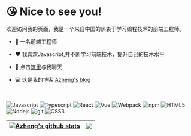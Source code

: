 # 😘 Nice to see you!


欢迎访问我的页面，我是一个来自中国的热衷于学习编程技术的前端工程师。

- 💼 一名前端工程师

- ❤️ 我喜欢Javascript,并不断学习前端技术，提升自己的技术水平

- 💬 点击[这里](https://github.com/azheng-bot/azheng-bot/issues)与我聊天

- 💻 这是我的博客 [Azheng's blog](www.azheng.work)

<br />

![Javascript](https://img.shields.io/badge/Javascript-a?logo=Javascript&color=f7df1e&labelColor=0&logoColor=fff) ![Typescript](https://img.shields.io/badge/Typescript-a?logo=Typescript&color=007cd0&labelColor=0&logoColor=fff) ![React](https://img.shields.io/badge/React-a?logo=React&color=3bbbe2&labelColor=0&logoColor=fff) ![Vue](https://img.shields.io/badge/Vue-a?logo=Vue.js&color=41b883&labelColor=0&logoColor=fff) ![Webpack](https://img.shields.io/badge/Webpack-a?logo=Webpack&color=92d9ff&labelColor=0&logoColor=fff) ![npm](https://img.shields.io/badge/npm-a?logo=npm&color=cb0000&labelColor=0&logoColor=fff) ![HTML5](https://img.shields.io/badge/HTML5-a?logo=HTML5&color=df5522&labelColor=0&logoColor=fff) ![Nodejs](https://img.shields.io/badge/Nodejs-a?logo=Node.js&color=43853e&labelColor=0&logoColor=fff) ![git](https://img.shields.io/badge/git-a?logo=git&color=ec5733&labelColor=0&logoColor=fff) ![CSS3](https://img.shields.io/badge/CSS3-a?logo=CSS3&color=036fba&labelColor=0&logoColor=fff)

| <a href="https://github.com/azheng-bot/github-readme-stats"><img align="center" src="https://github-readme-stats.vercel.app/api?username=azheng-bot&show_icons=true&include_all_commits=true&theme=buefy&hide_border=true" alt="Azheng's github stats" /></a> | <a href="https://github.com/azheng-bot/github-readme-stats"><img align="center" src="https://github-readme-stats.vercel.app/api/top-langs/?username=azheng-bot&layout=compact&theme=buefy&hide_border=true" /></a> |
| ------------- | ------------- |

